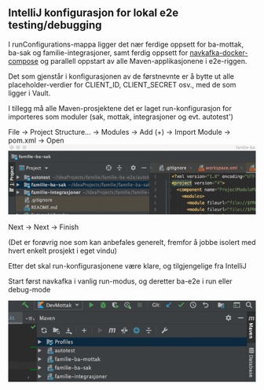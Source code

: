## IntelliJ konfigurasjon for lokal e2e testing/debugging

I runConfigurations-mappa ligger det nær ferdige oppsett for ba-mottak, ba-sak og familie-integrasjoner,
samt ferdig oppsett for [navkafka-docker-compose][1] og parallell oppstart av alle Maven-applikasjonene
i e2e-riggen.

Det som gjenstår i konfigurasjonen av de førstnevnte er å bytte ut alle placeholder-verdier
for CLIENT_ID, CLIENT_SECRET osv., med de som ligger i Vault.

I tillegg må alle Maven-prosjektene det er laget run-konfigurasjon for importeres som moduler (sak, mottak, integrasjoner og evt. autotest')

File -> Project Structure... -> Modules -> Add (+) -> Import Module -> pom.xml -> Open
![](cfrVmUeWAM.gif)

Next -> Next -> Finish

(Det er forøvrig noe som kan anbefales generelt, fremfor å jobbe isolert med hvert enkelt prosjekt i eget vindu)

Etter det skal run-konfigurasjonene være klare, og tilgjengelige fra IntelliJ

Start først navkafka i vanlig run-modus, og deretter ba-e2e i run eller debug-mode

![](vx3P5sj4vm.gif)

[1]: https://github.com/navikt/navkafka-docker-compose
